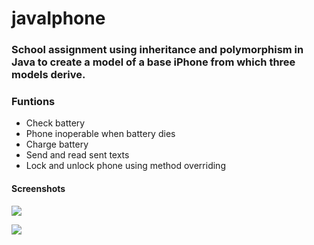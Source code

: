 # javaIphone

### School assignment using inheritance and polymorphism in Java to create a model of a base iPhone from which three models derive. 

### Funtions
* Check battery
* Phone inoperable when battery dies
* Charge battery
* Send and read sent texts
* Lock and unlock phone using method overriding

#### Screenshots

![](../../../../../../../../../../Pictures/javaIPhone/output1.png)

![](../../../../../../../../../../Pictures/javaIPhone/output2.png)